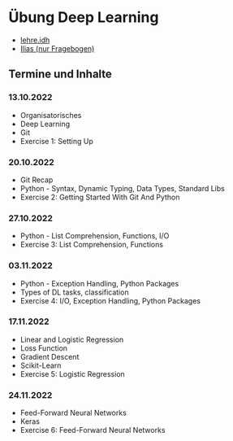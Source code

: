# Übung Deep Learning

- [lehre.idh](https://lehre.idh.uni-koeln.de/lehrveranstaltungen/wintersemester-2022-2023/deep-learning/)
- [Ilias (nur Fragebogen)](https://www.ilias.uni-koeln.de/ilias/goto_uk_crs_4799275.html)

## Termine und Inhalte

### 13.10.2022

- Organisatorisches
- Deep Learning
- Git
- Exercise 1: Setting Up

### 20.10.2022

- Git Recap
- Python - Syntax, Dynamic Typing, Data Types, Standard Libs
- Exercise 2: Getting Started With Git And Python

### 27.10.2022

- Python - List Comprehension, Functions, I/O
- Exercise 3: List Comprehension, Functions 

### 03.11.2022

- Python - Exception Handling, Python Packages
- Types of DL tasks, classification
- Exercise 4: I/O, Exception Handling, Python Packages

### 17.11.2022

- Linear and Logistic Regression
- Loss Function
- Gradient Descent
- Scikit-Learn
- Exercise 5: Logistic Regression

### 24.11.2022

- Feed-Forward Neural Networks
- Keras
- Exercise 6: Feed-Forward Neural Networks